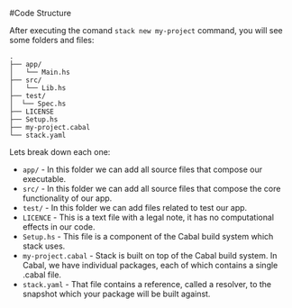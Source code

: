 #Code Structure

After executing the comand `stack new my-project` command, you will see some folders and files:

```
.
├── app/
│   └── Main.hs
├── src/
│   └── Lib.hs
├── test/
│  └── Spec.hs
├── LICENSE
├── Setup.hs
├── my-project.cabal
└── stack.yaml

```

Lets break down each one:

* `app/` - In this folder we can add all source files that compose our executable.
* `src/` - In this folder we can add all source files that compose the core functionality of our app.
* `test/` - In this folder we can add files related to test our app.
* `LICENCE` - This is a text file with a legal note, it has no computational effects in our code.
* `Setup.hs` -  This file is a component of the Cabal build system which stack uses.
* `my-project.cabal` -  Stack is built on top of the Cabal build system. In Cabal, we have individual packages, each of which contains a single .cabal file. 
* `stack.yaml` -  That file contains a reference, called a resolver, to the snapshot which your package will be built against.
